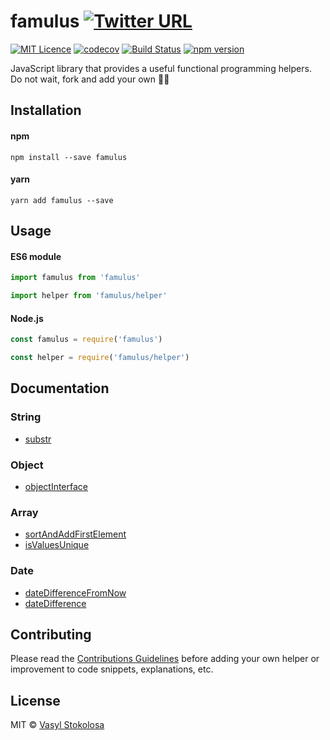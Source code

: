 # famulus [![Twitter URL](https://img.shields.io/twitter/url/http/shields.io.svg?style=social)](https://twitter.com/intent/tweet?hashtags=javascript%20%23helpers%20%23utilities&original_referer=https%3A%2F%2Fpublish.twitter.com%2F&ref_src=twsrc%5Etfw&text=JavaScript%20library%20that%20provides%20a%20useful%20functional%20programming%20helpers.%20Do%20not%20wait%2C%20add%20your%20own%20%F0%9F%94%A7%F0%9F%92%AA&tw_p=tweetbutton&url=https%3A%2F%2Fwww.npmjs.com%2Fpackage%2Ffamulus&via=shystrukk) #
[![MIT Licence](https://badges.frapsoft.com/os/mit/mit.svg?v=103)](https://opensource.org/licenses/mit-license.php) [![codecov](https://codecov.io/gh/shystruk/famulus/branch/master/graph/badge.svg)](https://codecov.io/gh/shystruk/famulus) [![Build Status](https://travis-ci.org/shystruk/famulus.svg?branch=master)](https://travis-ci.org/shystruk/famulus) [![npm version](https://badge.fury.io/js/famulus.svg)](https://badge.fury.io/js/famulus)

JavaScript library that provides a useful functional programming helpers. Do not wait, fork and add your own 🔧💪

## Installation
#### npm
`npm install --save famulus`

#### yarn
`yarn add famulus --save`

## Usage
#### ES6 module
```javascript
import famulus from 'famulus'
```
```javascript
import helper from 'famulus/helper'
```

#### Node.js
```javascript
const famulus = require('famulus')
```
```javascript
const helper = require('famulus/helper')
```

## Documentation
### String
- [substr](docs/substr.md)


### Object
- [objectInterface](docs/objectInterface.md)


### Array
- [sortAndAddFirstElement](docs/sortAndAddFirstElement.md)
- [isValuesUnique](docs/isValuesUnique.md)


### Date
- [dateDifferenceFromNow](docs/dateDifferenceFromNow.md)
- [dateDifference](docs/dateDifference.md)

## Contributing

Please read the [Contributions Guidelines](CONTRIBUTING.md) before adding your own helper or improvement to code snippets, explanations, etc.

## License

MIT © [Vasyl Stokolosa](https://about.me/shystruk)
